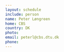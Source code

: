 ```yaml
---
layout: schedule
include: person
name: Peter Løngreen
home: CBS
country: DK
photo:
email: peterl@cbs.dtu.dk
phone:
---
```

